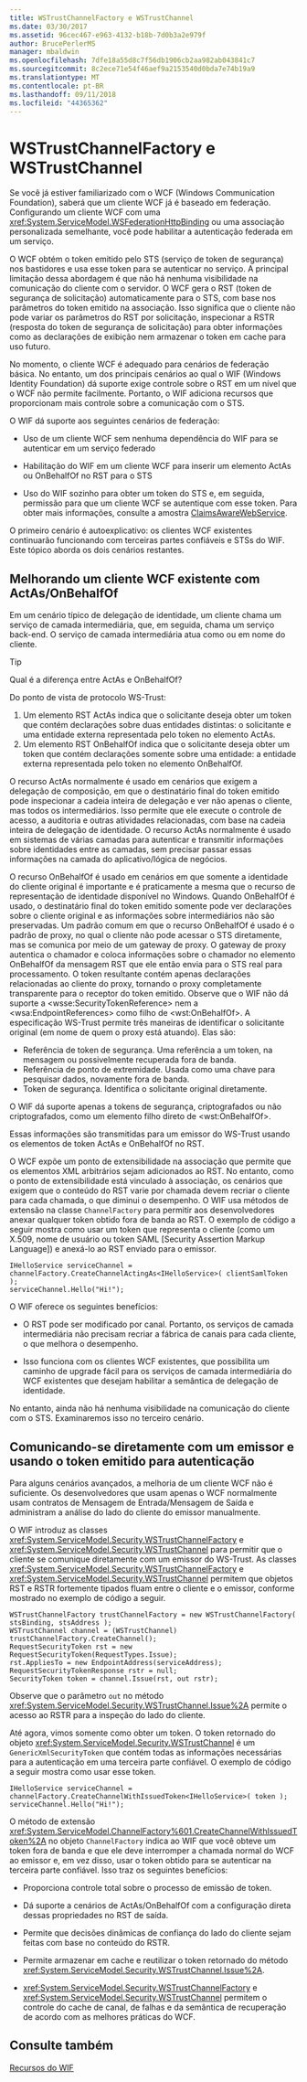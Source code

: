 ```yaml
---
title: WSTrustChannelFactory e WSTrustChannel
ms.date: 03/30/2017
ms.assetid: 96cec467-e963-4132-b18b-7d0b3a2e979f
author: BrucePerlerMS
manager: mbaldwin
ms.openlocfilehash: 7dfe18a55d8c7f56db1906cb2aa982ab043841c7
ms.sourcegitcommit: 8c2ece71e54f46aef9a2153540d0bda7e74b19a9
ms.translationtype: MT
ms.contentlocale: pt-BR
ms.lasthandoff: 09/11/2018
ms.locfileid: "44365362"
---
```

# <a name="wstrustchannelfactory-and-wstrustchannel"></a>WSTrustChannelFactory e WSTrustChannel
Se você já estiver familiarizado com o WCF (Windows Communication Foundation), saberá que um cliente WCF já é baseado em federação. Configurando um cliente WCF com uma <xref:System.ServiceModel.WSFederationHttpBinding> ou uma associação personalizada semelhante, você pode habilitar a autenticação federada em um serviço.  
  
 O WCF obtém o token emitido pelo STS (serviço de token de segurança) nos bastidores e usa esse token para se autenticar no serviço. A principal limitação dessa abordagem é que não há nenhuma visibilidade na comunicação do cliente com o servidor. O WCF gera o RST (token de segurança de solicitação) automaticamente para o STS, com base nos parâmetros do token emitido na associação. Isso significa que o cliente não pode variar os parâmetros do RST por solicitação, inspecionar a RSTR (resposta do token de segurança de solicitação) para obter informações como as declarações de exibição nem armazenar o token em cache para uso futuro.  
  
 No momento, o cliente WCF é adequado para cenários de federação básica. No entanto, um dos principais cenários ao qual o WIF (Windows Identity Foundation) dá suporte exige controle sobre o RST em um nível que o WCF não permite facilmente. Portanto, o WIF adiciona recursos que proporcionam mais controle sobre a comunicação com o STS.  
  
 O WIF dá suporte aos seguintes cenários de federação:  
  
-   Uso de um cliente WCF sem nenhuma dependência do WIF para se autenticar em um serviço federado  
  
-   Habilitação do WIF em um cliente WCF para inserir um elemento ActAs ou OnBehalfOf no RST para o STS  
  
-   Uso do WIF sozinho para obter um token do STS e, em seguida, permissão para que um cliente WCF se autentique com esse token. Para obter mais informações, consulte a amostra [ClaimsAwareWebService](https://go.microsoft.com/fwlink/?LinkID=248406).  
  
 O primeiro cenário é autoexplicativo: os clientes WCF existentes continuarão funcionando com terceiras partes confiáveis e STSs do WIF. Este tópico aborda os dois cenários restantes.  
  
## <a name="enhancing-an-existing-wcf-client-with-actas--onbehalfof"></a>Melhorando um cliente WCF existente com ActAs/OnBehalfOf  
 Em um cenário típico de delegação de identidade, um cliente chama um serviço de camada intermediária, que, em seguida, chama um serviço back-end. O serviço de camada intermediária atua como ou em nome do cliente.  
  
> [!TIP]
>  Qual é a diferença entre ActAs e OnBehalfOf?  
>   
>  Do ponto de vista de protocolo WS-Trust:  
>   
> 1. Um elemento RST ActAs indica que o solicitante deseja obter um token que contém declarações sobre duas entidades distintas: o solicitante e uma entidade externa representada pelo token no elemento ActAs.  
> 2. Um elemento RST OnBehalfOf indica que o solicitante deseja obter um token que contém declarações somente sobre uma entidade: a entidade externa representada pelo token no elemento OnBehalfOf.  
>   
>  O recurso ActAs normalmente é usado em cenários que exigem a delegação de composição, em que o destinatário final do token emitido pode inspecionar a cadeia inteira de delegação e ver não apenas o cliente, mas todos os intermediários. Isso permite que ele execute o controle de acesso, a auditoria e outras atividades relacionadas, com base na cadeia inteira de delegação de identidade. O recurso ActAs normalmente é usado em sistemas de várias camadas para autenticar e transmitir informações sobre identidades entre as camadas, sem precisar passar essas informações na camada do aplicativo/lógica de negócios.  
>   
>  O recurso OnBehalfOf é usado em cenários em que somente a identidade do cliente original é importante e é praticamente a mesma que o recurso de representação de identidade disponível no Windows. Quando OnBehalfOf é usado, o destinatário final do token emitido somente pode ver declarações sobre o cliente original e as informações sobre intermediários não são preservadas. Um padrão comum em que o recurso OnBehalfOf é usado é o padrão de proxy, no qual o cliente não pode acessar o STS diretamente, mas se comunica por meio de um gateway de proxy. O gateway de proxy autentica o chamador e coloca informações sobre o chamador no elemento OnBehalfOf da mensagem RST que ele então envia para o STS real para processamento. O token resultante contém apenas declarações relacionadas ao cliente do proxy, tornando o proxy completamente transparente para o receptor do token emitido. Observe que o WIF não dá suporte a \<wsse:SecurityTokenReference> nem a \<wsa:EndpointReferences> como filho de \<wst:OnBehalfOf>. A especificação WS-Trust permite três maneiras de identificar o solicitante original (em nome de quem o proxy está atuando). Elas são:  
>   
>  -   Referência de token de segurança. Uma referência a um token, na mensagem ou possivelmente recuperada fora de banda.  
> -   Referência de ponto de extremidade. Usada como uma chave para pesquisar dados, novamente fora de banda.  
> -   Token de segurança. Identifica o solicitante original diretamente.  
>   
>  O WIF dá suporte apenas a tokens de segurança, criptografados ou não criptografados, como um elemento filho direto de \<wst:OnBehalfOf>.  
  
 Essas informações são transmitidas para um emissor do WS-Trust usando os elementos de token ActAs e OnBehalfOf no RST.  
  
 O WCF expõe um ponto de extensibilidade na associação que permite que os elementos XML arbitrários sejam adicionados ao RST. No entanto, como o ponto de extensibilidade está vinculado à associação, os cenários que exigem que o conteúdo do RST varie por chamada devem recriar o cliente para cada chamada, o que diminui o desempenho. O WIF usa métodos de extensão na classe `ChannelFactory` para permitir aos desenvolvedores anexar qualquer token obtido fora de banda ao RST. O exemplo de código a seguir mostra como usar um token que representa o cliente (como um X.509, nome de usuário ou token SAML [Security Assertion Markup Language]) e anexá-lo ao RST enviado para o emissor.  
  
```  
IHelloService serviceChannel = channelFactory.CreateChannelActingAs<IHelloService>( clientSamlToken );  
serviceChannel.Hello("Hi!");  
```  
  
 O WIF oferece os seguintes benefícios:  
  
-   O RST pode ser modificado por canal. Portanto, os serviços de camada intermediária não precisam recriar a fábrica de canais para cada cliente, o que melhora o desempenho.  
  
-   Isso funciona com os clientes WCF existentes, que possibilita um caminho de upgrade fácil para os serviços de camada intermediária do WCF existentes que desejam habilitar a semântica de delegação de identidade.  
  
 No entanto, ainda não há nenhuma visibilidade na comunicação do cliente com o STS. Examinaremos isso no terceiro cenário.  
  
## <a name="communicating-directly-with-an-issuer-and-using-the-issued-token-to-authenticate"></a>Comunicando-se diretamente com um emissor e usando o token emitido para autenticação  
 Para alguns cenários avançados, a melhoria de um cliente WCF não é suficiente. Os desenvolvedores que usam apenas o WCF normalmente usam contratos de Mensagem de Entrada/Mensagem de Saída e administram a análise do lado do cliente do emissor manualmente.  
  
 O WIF introduz as classes <xref:System.ServiceModel.Security.WSTrustChannelFactory> e <xref:System.ServiceModel.Security.WSTrustChannel> para permitir que o cliente se comunique diretamente com um emissor do WS-Trust. As classes <xref:System.ServiceModel.Security.WSTrustChannelFactory> e <xref:System.ServiceModel.Security.WSTrustChannel> permitem que objetos RST e RSTR fortemente tipados fluam entre o cliente e o emissor, conforme mostrado no exemplo de código a seguir.  
  
```  
WSTrustChannelFactory trustChannelFactory = new WSTrustChannelFactory( stsBinding, stsAddress );  
WSTrustChannel channel = (WSTrustChannel) trustChannelFactory.CreateChannel();  
RequestSecurityToken rst = new RequestSecurityToken(RequestTypes.Issue);  
rst.AppliesTo = new EndpointAddress(serviceAddress);  
RequestSecurityTokenResponse rstr = null;  
SecurityToken token = channel.Issue(rst, out rstr);  
```  
  
 Observe que o parâmetro `out` no método <xref:System.ServiceModel.Security.WSTrustChannel.Issue%2A> permite o acesso ao RSTR para a inspeção do lado do cliente.  
  
 Até agora, vimos somente como obter um token. O token retornado do objeto <xref:System.ServiceModel.Security.WSTrustChannel> é um `GenericXmlSecurityToken` que contém todas as informações necessárias para a autenticação em uma terceira parte confiável. O exemplo de código a seguir mostra como usar esse token.  
  
```  
IHelloService serviceChannel = channelFactory.CreateChannelWithIssuedToken<IHelloService>( token ); serviceChannel.Hello("Hi!");  
```  
  
 O método de extensão <xref:System.ServiceModel.ChannelFactory%601.CreateChannelWithIssuedToken%2A> no objeto `ChannelFactory` indica ao WIF que você obteve um token fora de banda e que ele deve interromper a chamada normal do WCF ao emissor e, em vez disso, usar o token obtido para se autenticar na terceira parte confiável. Isso traz os seguintes benefícios:  
  
-   Proporciona controle total sobre o processo de emissão de token.  
  
-   Dá suporte a cenários de ActAs/OnBehalfOf com a configuração direta dessas propriedades no RST de saída.  
  
-   Permite que decisões dinâmicas de confiança do lado do cliente sejam feitas com base no conteúdo do RSTR.  
  
-   Permite armazenar em cache e reutilizar o token retornado do método <xref:System.ServiceModel.Security.WSTrustChannel.Issue%2A>.  
  
-   <xref:System.ServiceModel.Security.WSTrustChannelFactory> e <xref:System.ServiceModel.Security.WSTrustChannel> permitem o controle do cache de canal, de falhas e da semântica de recuperação de acordo com as melhores práticas do WCF.  
  
## <a name="see-also"></a>Consulte também  
 [Recursos do WIF](../../../docs/framework/security/wif-features.md)
